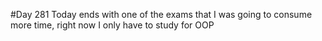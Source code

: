 #Day 281
Today ends with one of the exams that I was going to consume more time, right now I only have to study for OOP